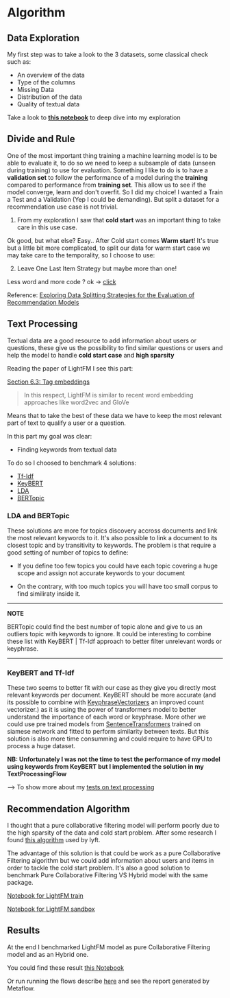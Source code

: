 # Algorithm

## Data Exploration

My first step was to take a look to the 3 datasets, some classical check such as:

- An overview of the data
- Type of the columns
- Missing Data
- Distribution of the data
- Quality of textual data

Take a look to **[this notebook](../../../notebooks/data_exploration.ipynb)** to deep dive into my exploration

## Divide and Rule

One of the most important thing training a machine learning model is to be able to evaluate it, to do so we need to keep a subsample of data (unseen during training) to use for evaluation.
Something I like to do is to have a **validation set** to follow the performance of a model during the **training** compared to performance from **training set**. This allow us to see if the model converge, learn and don't overfit.
So I did my choice! I wanted a Train a Test and a Validation (Yep I could be demanding).
But split a dataset for a recommendation use case is not trivial.
1. From my exploration I saw that **cold start** was an important thing to take care in this use case.

Ok good, but what else? Easy.. After Cold start comes **Warm start**!
It's true but a little bit more complicated, to split our data for warm start case we may take care to the temporality, so I choose to use:

2. Leave One Last Item Strategy but maybe more than one!


Less word and more code ? ok -> [click](../../../notebooks/generate_train_test.ipynb)

Reference:
[Exploring Data Splitting Strategies for the Evaluation
of Recommendation Models](https://arxiv.org/pdf/2007.13237.pdf)

## Text Processing

Textual data are a good resource to add information about users or questions, these give us the possibility to find similar questions or users and help the model to handle **cold start case** and **high sparsity**

Reading the paper of LightFM I see this part:

[Section 6.3: Tag embeddings](https://arxiv.org/pdf/1507.08439.pdf)
>In this respect, LightFM is similar to recent word embedding approaches like word2vec and GloVe

Means that to take the best of these data we have to keep the most relevant part of text to qualify a user or a question.

In this part my goal was clear:

- Finding keywords from textual data

To do so I choosed to benchmark 4 solutions:

- [Tf-Idf](https://scikit-learn.org/stable/modules/generated/sklearn.feature_extraction.text.TfidfTransformer.html)
- [KeyBERT](https://github.com/MaartenGr/KeyBERT)
- [LDA](https://scikit-learn.org/stable/modules/generated/sklearn.decomposition.LatentDirichletAllocation.html)
- [BERTopic](https://github.com/MaartenGr/BERTopic)

### LDA and BERTopic

These solutions are more for topics discovery accross documents and link the most relevant keywords to it. It's also possible to link a document to its closest topic and by transitivity to keywords. The problem is that require a good setting of number of topics to define:

- If you define too few topics you could have each topic covering a huge scope and assign not accurate keywords to your document

- On the contrary, with too much topics you will have too small corpus to find similiraty inside it.

---
**NOTE**

BERTopic could find the best number of topic alone and give to us an outliers topic with keywords to ignore. It could be interesting to combine these list with KeyBERT | Tf-Idf approach to better filter unrelevant words or keyphrase.

---

### KeyBERT and Tf-Idf

These two seems to better fit with our case as they give you directly most relevant keywords per document.
KeyBERT should be more accurate (and its possible to combine with [KeyphraseVectorizers](https://github.com/TimSchopf/KeyphraseVectorizers) an improved count vectorizer.) as it is using the power of transformers model to better understand the importance of each word or keyphrase. More other we could use pre trained models from [SentenceTransformers](https://www.sbert.net/) trained on siamese network and fitted to perform similarity between texts. But this solution is also more time consumming and could require to have GPU to process a huge dataset.

**NB: Unfortunately I was not the time to test the performance of my model using keywords from KeyBERT but I implemented the solution in my TextProcessingFlow**

--> To show more about my [tests on text processing](../../../notebooks/text_processing.ipynb)

## Recommendation Algorithm

I thought that a pure collaborative filtering model will perform poorly due to the high sparsity of the data and cold start problem.
After some research I found [this algorithm](https://making.lyst.com/lightfm/docs/home.html) used by lyft.

The advantage of this solution is that could be work as a pure Collaborative Filtering algorithm but we could add information about users and items in order to tackle the cold start problem.
It's also a good solution to benchmark Pure Collaborative Filtering VS Hybrid model with the same package.

[Notebook for LightFM train](../../../notebooks/train_recsys.ipynb)

[Notebook for LightFM sandbox](../../../notebooks/sandbox_lightFM.ipynb)


## Results

At the end I benchmarked LightFM model as pure Collaborative Filtering model and as an Hybrid one.

You could find these result [this Notebook](../../../notebooks/train_recsys.ipynb)

Or run running the flows describe [here](execution.md) and see the report generated by Metaflow.
